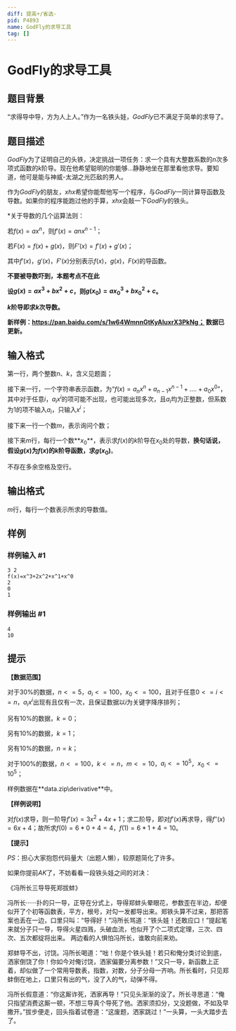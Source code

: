 ```yaml
---
diff: 提高+/省选-
pid: P4893
name: GodFly的求导工具
tag: []
---
```

# GodFly的求导工具
## 题目背景

“求得导中导，方为人上人。”作为一名铁头娃，$GodFly$已不满足于简单的求导了。
## 题目描述

$GodFly$为了证明自己的头铁，决定挑战一项任务：求一个具有大整数系数的$n$次多项式函数的$k$阶导。现在他希望聪明的你能够…静静地坐在那里看他求导。要知道，他可是能与神威-太湖之光匹敌的男人。

作为$GodFly$的朋友，$xhx$希望你能帮他写一个程序，与$GodFly$一同计算导函数及导数。如果你的程序能跑过他的手算，$xhx$会敲一下$GodFly$的铁头。

*关于导数的几个运算法则：

若$f(x)=ax^n$，则$f'(x)=anx^{n-1}$；

若$F(x)=f(x)+g(x)$，则$F'(x)=f'(x)+g'(x)$；

其中$f'(x)$，$g'(x)$，$F'(x)$分别表示$f(x)$，$g(x)$，$F(x)$的导函数。

**不要被导数吓到，本题考点不在此**

**设$g(x)=ax^3+bx^2+c$，则$g(x_0)=ax_0^3+bx_0^2+c$。**

**$k$阶导即求$k$次导数。**

**新样例：https://pan.baidu.com/s/1w64WmnnGtKyAluxrX3PkNg； 数据已更新。**
## 输入格式

第一行，两个整数$n$、$k$，含义见题面；

接下来一行，一个字符串表示函数，为“$f(x)=a_{n}x^n+a_{n-1}x^{n-1}+....+a_0x^0$”，其中对于任意$i$，$a_ix^i$的项可能不出现，也可能出现多次，且$a_i$均为正整数，但系数为$1$的项不输入$a_i$，只输入$x^i$；

接下来一行一个数$m$，表示询问个数；

接下来$m$行，每行一个数**$x_0$**，表示求$f(x)$的$k$阶导在$x_0$处的导数，**换句话说，假设$g(x)$为$f(x)$的$k$阶导函数，求$g(x_0)$**。

不存在多余空格及空行。
## 输出格式

$m$行，每行一个数表示所求的导数值。
## 样例

### 样例输入 #1
```
3 2
f(x)=x^3+2x^2+x^1+x^0
2
0
1
```
### 样例输出 #1
```
4
10
```
## 提示

**【数据范围】**

对于$30$%的数据，$n<=5$，$a_i<=100$，$x_0<=100$，且对于任意$0<=i<=n$，$a_ix^i$出现有且仅有一次，且保证数据以$i$为关键字降序排列；

另有$10$%的数据，$k=0$；

另有$10$%的数据，$k=1$；

另有$10$%的数据，$n=k$；

对于$100$%的数据，$n<=100$，$k<=n$，$m<=10$，$a_i<=10^5$，$x_0<=10^5$；

样例数据在**data.zip\derivative\**中。

**【样例说明】**

对$f(x)$求导，则一阶导$f'(x)=3x^2+4x+1$；求二阶导，即对$f'(x)$再求导，得$f''(x)=6x+4$；故所求$f(0)=6*0+4=4$，$f(1)=6*1+4=10$。

**【提示】**

$PS$：担心大家抱怨代码量大（出题人懒），较原题简化了许多。

如果你提前$AK$了，不妨看看一段铁头娃之间的对决：

《冯所长三导导死郑拔蚌》

冯所长······扑的只一导，正导在分式上，导得郑蚌头晕眼花，参数歪在半边，却便似开了个初等函数表，平方，根号，对勾一发都导出来。郑铁头算不过来，那把答案也丢在一边，口里只叫：“导得好！”冯所长骂道：“铁头娃！还敢应口！”提起笔来就分子只一导，导得火星四溅，头破血流，也似开了个二项式定理，三次、四次、五次都绽将出来。
两边看的人惧怕冯所长，谁敢向前来劝。

郑蚌导不出，讨饶。冯所长喝道：“咄！你是个铁头娃！若只和俺分类讨论到底，洒家倒饶了你！你如今对俺讨饶，洒家偏要分离参数！”又只一导，新函数上正着，却似做了一个常用导数表，指数，对数，分子分母一齐响。所长看时，只见郑蚌倒在地上，口里只有出的气，没了入的气，动弹不得。

冯所长假意道：“你这厮诈死，洒家再导！”只见头渐渐的没了。所长寻思道：“俺只指望消费这厮一顿，不想三导真个导死了他。洒家须扣分，又没题做，不如及早撒开。”拔步便走，回头指着试卷道：“这废题，洒家跳过！”一头算，一头大踏步去了。

